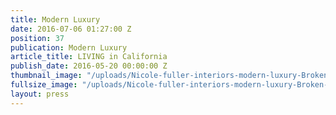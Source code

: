 ```yaml
---
title: Modern Luxury
date: 2016-07-06 01:27:00 Z
position: 37
publication: Modern Luxury
article_title: LIVING in California
publish_date: 2016-05-20 00:00:00 Z
thumbnail_image: "/uploads/Nicole-fuller-interiors-modern-luxury-Broken-Heart-mirror-14392c.jpg"
fullsize_image: "/uploads/Nicole-fuller-interiors-modern-luxury-Broken-Heart-mirror-14392c.jpg"
layout: press
---
```



